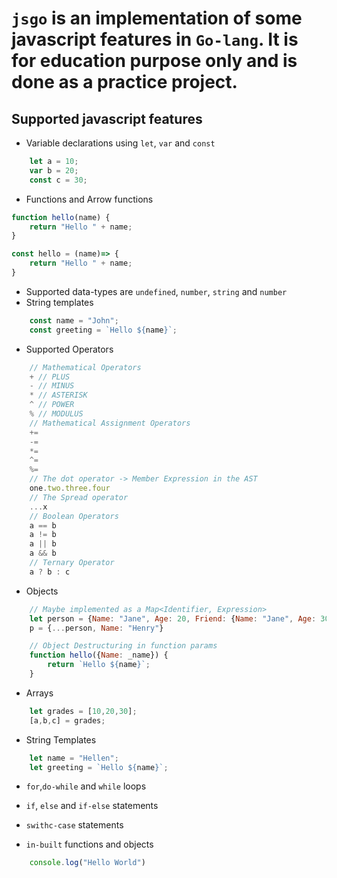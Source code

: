 # `jsgo` is an implementation of some javascript features in `Go-lang`. It is for education purpose only and is done as a practice project.

## Supported javascript features
- Variable declarations using `let`, `var` and `const`
```js
    let a = 10;
    var b = 20;
    const c = 30;
```
- Functions and Arrow functions
```js
function hello(name) {
    return "Hello " + name;
}

const hello = (name)=> {
    return "Hello " + name;
}
```
- Supported data-types are `undefined`, `number`, `string` and `number`
- String templates
```js
    const name = "John";
    const greeting = `Hello ${name}`;
```

- Supported Operators
```js
    // Mathematical Operators
    + // PLUS
    - // MINUS
    * // ASTERISK
    ^ // POWER
    % // MODULUS
    // Mathematical Assignment Operators
    +=
    -=
    *=
    ^=
    %=
    // The dot operator -> Member Expression in the AST
    one.two.three.four
    // The Spread operator
    ...x
    // Boolean Operators
    a == b
    a != b
    a || b
    a && b
    // Ternary Operator
    a ? b : c
```

- Objects

```js
    // Maybe implemented as a Map<Identifier, Expression> 
    let person = {Name: "Jane", Age: 20, Friend: {Name: "Jane", Age: 30}}
    p = {...person, Name: "Henry"}

    // Object Destructuring in function params
    function hello({Name: _name}) {
        return `Hello ${name}`;
    }

```

- Arrays
```js
    let grades = [10,20,30];
    [a,b,c] = grades;
```

- String Templates
```js
    let name = "Hellen";
    let greeting = `Hello ${name}`;
```

- `for`,`do-while` and `while` loops
- `if`, `else` and `if-else` statements
- `swithc-case` statements

- `in-built` functions and objects
```js
    console.log("Hello World")
```
